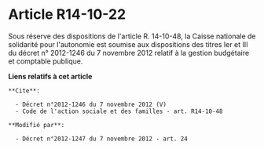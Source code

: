 # Article R14-10-22

Sous réserve des dispositions de l'article R. 14-10-48, la Caisse nationale de solidarité pour l'autonomie est soumise aux
dispositions des titres Ier et III du décret n° 2012-1246 du 7 novembre 2012 relatif à la gestion budgétaire et comptable
publique.

**Liens relatifs à cet article**

	**Cite**:

	  - Décret n°2012-1246 du 7 novembre 2012 (V)
	  - Code de l'action sociale et des familles - art. R14-10-48

	**Modifié par**:

	  - Décret n°2012-1247 du 7 novembre 2012 - art. 24
